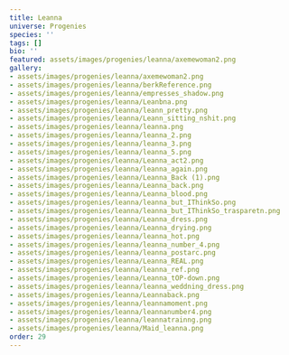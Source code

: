 ```yaml
---
title: Leanna
universe: Progenies
species: ''
tags: []
bio: ''
featured: assets/images/progenies/leanna/axemewoman2.png
gallery:
- assets/images/progenies/leanna/axemewoman2.png
- assets/images/progenies/leanna/berkReference.png
- assets/images/progenies/leanna/empresses_shadow.png
- assets/images/progenies/leanna/Leanbna.png
- assets/images/progenies/leanna/leann_pretty.png
- assets/images/progenies/leanna/Leann_sitting_nshit.png
- assets/images/progenies/leanna/leanna.png
- assets/images/progenies/leanna/leanna_2.png
- assets/images/progenies/leanna/leanna_3.png
- assets/images/progenies/leanna/leanna_5.png
- assets/images/progenies/leanna/Leanna_act2.png
- assets/images/progenies/leanna/leanna_again.png
- assets/images/progenies/leanna/Leanna_Back (1).png
- assets/images/progenies/leanna/Leanna_back.png
- assets/images/progenies/leanna/Leanna_blood.png
- assets/images/progenies/leanna/leanna_but_IThinkSo.png
- assets/images/progenies/leanna/leanna_but_IThinkSo_trasparetn.png
- assets/images/progenies/leanna/Leanna_dress.png
- assets/images/progenies/leanna/Leanna_drying.png
- assets/images/progenies/leanna/leanna_hot.png
- assets/images/progenies/leanna/leanna_number_4.png
- assets/images/progenies/leanna/leanna_postarc.png
- assets/images/progenies/leanna/Leanna_REAL.png
- assets/images/progenies/leanna/leanna_ref.png
- assets/images/progenies/leanna/Leanna_tOP-down.png
- assets/images/progenies/leanna/leanna_weddning_dress.png
- assets/images/progenies/leanna/Leannaback.png
- assets/images/progenies/leanna/leannamoment.png
- assets/images/progenies/leanna/leannanumber4.png
- assets/images/progenies/leanna/leannatrainng.png
- assets/images/progenies/leanna/Maid_leanna.png
order: 29
---
```

